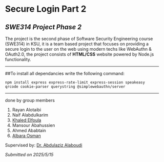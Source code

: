 # Secure Login Part 2
## _SWE314 Project Phase 2_

The project is the second phase of Software Security Engineering course (SWE314) in KSU, it is a team based project that focuses on providing a secure login to the user on the web using modern techs like WebAuthn & OAuth2.0, the project consists of **HTML/CSS** website powered by Node.js functionality.
***
##To install all dependancies write the following command:
```
npm install express express-rate-limit express-session speakeasy qrcode cookie-parser querystring @simplewebauthn/server
```
***
done by group members
1. Rayan Alotaibi
2. Naif Alabdulkarim
3. [Khaled Elfoula](https://github.com/Khaled-Elfoula)
4. Mansour Abahussien
5. Ahmed Ababtain
6. [Albara Osman](https://github.com/Baraa-Othman)

Supervised by: [Dr. Abdulaziz Alaboudi](https://github.com/Alaboudi1)

_Submitted on 2025/5/15_
